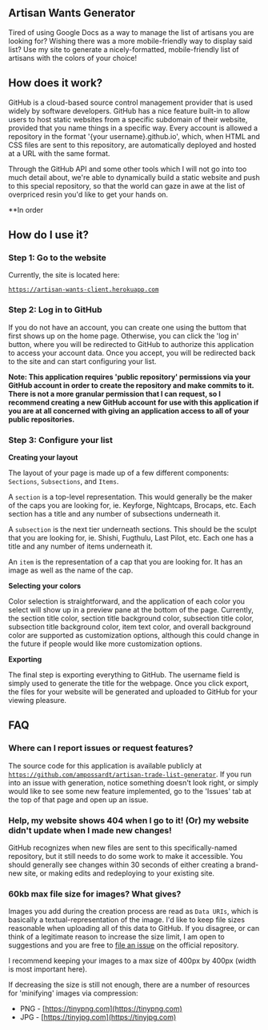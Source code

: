 ## Artisan Wants Generator

Tired of using Google Docs as a way to manage the list of artisans you are looking for? Wishing there was a more mobile-friendly way to display said list? Use my site to generate a nicely-formatted, mobile-friendly list of artisans with the colors of your choice!

## How does it work?

GitHub is a cloud-based source control management provider that is used widely by software developers. GitHub has a nice feature built-in to allow users to host static websites from a specific subdomain of their website, provided that you name things in a specific way. Every account is allowed a repository in the format '{your username}.github.io', which, when HTML and CSS files are sent to this repository, are automatically deployed and hosted at a URL with the same format.

Through the GitHub API and some other tools which I will not go into too much detail about, we're able to dynamically build a static website and push to this special repository, so that the world can gaze in awe at the list of overpriced resin you'd like to get your hands on.

**In order 

## How do I use it?

### Step 1: Go to the website

Currently, the site is located here:

[`https://artisan-wants-client.herokuapp.com`](https://artisan-wants-client.herokuapp.com)

### Step 2: Log in to GitHub

If you do not have an account, you can create one using the buttom that first shows up on the home page. Otherwise, you can click the 'log in' button, where you will be redirected to GitHub to authorize this application to access your account data. Once you accept, you will be redirected back to the site and can start configuring your list.

**Note: This application requires 'public repository' permissions via your GitHub account in order to create the repository and make commits to it. There is not a more granular permission that I can request, so I recommend creating a new GitHub account for use with this application if you are at all concerned with giving an application access to all of your public repositories.**

### Step 3: Configure your list

**Creating your layout**

The layout of your page is made up of a few different components: `Sections`, `Subsections`, 
and `Items`.

A `section` is a top-level representation. This would generally be the maker of the caps you are looking for, ie. Keyforge, Nightcaps, Brocaps, etc. Each section has a title and any number of subsections underneath it.

A `subsection` is the next tier underneath sections. This should be the sculpt that you are looking for, ie. Shishi, Fugthulu, Last Pilot, etc. Each one has a title and any number of items underneath it.

An `item` is the representation of a cap that you are looking for. It has an image as well as the name of the cap.

**Selecting your colors**

Color selection is straightforward, and the application of each color you select will show up in a preview pane at the bottom of the page. Currently, the section title color, section title background color, subsection title color, subsection title background color, item text color, and overall background color are supported as customization options, although this could change in the future if people would like more customization options.

**Exporting**

The final step is exporting everything to GitHub. The username field is simply used to generate the title for the webpage. Once you click export, the files for your website will be generated and uploaded to GitHub for your viewing pleasure.

## FAQ

### Where can I report issues or request features?

The source code for this application is available publicly at [`https://github.com/ampossardt/artisan-trade-list-generator`](https://github.com/ampossardt/artisan-trade-list-generator). If you run into an issue with generation, notice something doesn't look right, or simply would like to see some new feature implemented, go to the 'Issues' tab at the top of that page and open up an issue.

### Help, my website shows 404 when I go to it! (Or) my website didn't update when I made new changes!

GitHub recognizes when new files are sent to this specifically-named repository, but it still needs to do some work to make it accessible. You should generally see changes within 30 seconds of either creating a brand-new site, or making edits and redeploying to your existing site.

### 60kb max file size for images? What gives?

Images you add during the creation process are read as `Data URIs`, which is basically a textual-representation of the image. I'd like to keep file sizes reasonable when uploading all of this data to GitHub. If you disagree, or can think of a legitimate reason to increase the size limit, I am open to suggestions and you are free to [file an issue](https://github.com/ampossardt/artisan-trade-list-generator/issues) on the official repository.

I recommend keeping your images to a max size of 400px by 400px (width is most important here).

If decreasing the size is still not enough, there are a number of resources for 'minifying' images via compression:

* PNG - [https://tinypng.com](https://tinypng.com)
* JPG - [https://tinyjpg.com](https://tinyjpg.com)
